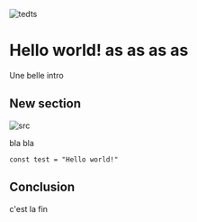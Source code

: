 ![tedts](test)

# Hello world! as as as as

Une belle intro

## New section

![src](htp)

bla bla

```undefined
const test = "Hello world!"
```

## Conclusion

c'est la fin